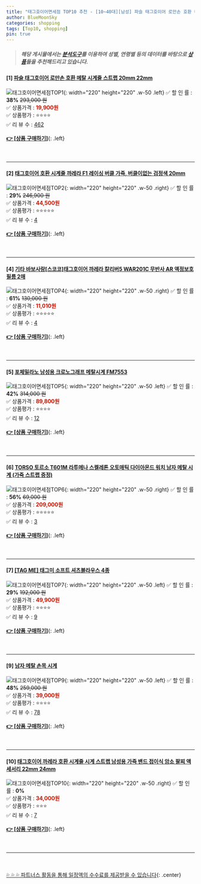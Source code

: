 ```yaml
---
title: "태그호이어면세점 TOP10 추천 - [10~40대][남성] 파슬 태그호이어 로만손 호환 메탈 시계줄 스트랩 20mm 22mm"
author: BlueMoonSky
categories: shopping
tags: [Top10, shopping]
pin: true
---
```


> ##### 해당 게시물에서는 [**분석도구**](https://itemscout.io/)를 이용하여 **성별**, **연령별** 등의 데이터를 바탕으로 [**상품**](https://link.coupang.com/a/baae76)들을 추천해드리고 있습니다.

#### [1] [파슬 태그호이어 로만손 호환 메탈 시계줄 스트랩 20mm 22mm](https://link.coupang.com/re/AFFSDP?lptag=AF5964186&subid=bluemoonsky6999&pageKey=6226046719&traceid=V0-153&itemId=12486115858&vendorItemId=79754843591)
![태그호이어면세점TOP1](https://thumbnail9.coupangcdn.com/thumbnails/remote/230x230ex/image/vendor_inventory/0509/3bb990be73e87b32237a25d0b722e74807b31a23eacf2cca1164573e4079.jpeg){: width="220" height="220" .w-50 .left}
✅ 할 인 률 : **38%** ~~<del class="base-price"> 293,000  </del>원~~<br>
✅ 상품가격 : <span style="color:#cb1400"> **19,900원** </span><br>
✅ 상품평가 : ⭐⭐⭐⭐<br>
✅ 리 뷰 수 : [462](https://link.coupang.com/re/AFFSDP?lptag=AF5964186&subid=bluemoonsky6999&pageKey=6226046719&traceid=V0-153&itemId=12486115858&vendorItemId=79754843591)<br>
<br>
[**👉  [상품 구매하기]**](https://link.coupang.com/re/AFFSDP?lptag=AF5964186&subid=bluemoonsky6999&pageKey=6226046719&traceid=V0-153&itemId=12486115858&vendorItemId=79754843591){: .left}
<br>
<br>
<br>

***

#### [2] [태그호이어 호환 시계줄 까레라 F1 레이싱 버클 가죽, 버클이없는 검정색 20mm](https://link.coupang.com/re/AFFSDP?lptag=AF5964186&subid=bluemoonsky6999&pageKey=7539285023&traceid=V0-153&itemId=19814846062&vendorItemId=86916915355)
![태그호이어면세점TOP2](https://thumbnail8.coupangcdn.com/thumbnails/remote/230x230ex/image/vendor_inventory/56cb/8d49e23a16ab6c704a88f524fffdbea9dc8b117dc8c6c22d45ad93d1b23e.jpg){: width="220" height="220" .w-50 .right}
✅ 할 인 률 : **29%** ~~<del class="base-price"> 246,900  </del>원~~<br>
✅ 상품가격 : <span style="color:#cb1400"> **44,500원** </span><br>
✅ 상품평가 : ⭐⭐⭐⭐⭐<br>
✅ 리 뷰 수 : [4](https://link.coupang.com/re/AFFSDP?lptag=AF5964186&subid=bluemoonsky6999&pageKey=7539285023&traceid=V0-153&itemId=19814846062&vendorItemId=86916915355)<br>
<br>
[**👉  [상품 구매하기]**](https://link.coupang.com/re/AFFSDP?lptag=AF5964186&subid=bluemoonsky6999&pageKey=7539285023&traceid=V0-153&itemId=19814846062&vendorItemId=86916915355){: .left}
<br>
<br>
<br>

***

#### [4] [기타 바보사랑[스코코]태그호이어 까레라 칼리버5 WAR201C 무반사 AR 액정보호필름 2매](https://link.coupang.com/re/AFFSDP?lptag=AF5964186&subid=bluemoonsky6999&pageKey=7477562550&traceid=V0-153&itemId=19525158918&vendorItemId=86636712257)
![태그호이어면세점TOP4](https://thumbnail9.coupangcdn.com/thumbnails/remote/230x230ex/image/vendor_inventory/45dc/2339a3645d8e97fcb05a41c6e080ca8d7b6529a337fda032dc6cfde91715.jpg){: width="220" height="220" .w-50 .right}
✅ 할 인 률 : **61%** ~~<del class="base-price"> 130,000  </del>원~~<br>
✅ 상품가격 : <span style="color:#cb1400"> **11,010원** </span><br>
✅ 상품평가 : ⭐⭐⭐⭐⭐<br>
✅ 리 뷰 수 : [4](https://link.coupang.com/re/AFFSDP?lptag=AF5964186&subid=bluemoonsky6999&pageKey=7477562550&traceid=V0-153&itemId=19525158918&vendorItemId=86636712257)<br>
<br>
[**👉  [상품 구매하기]**](https://link.coupang.com/re/AFFSDP?lptag=AF5964186&subid=bluemoonsky6999&pageKey=7477562550&traceid=V0-153&itemId=19525158918&vendorItemId=86636712257){: .left}
<br>
<br>
<br>

***

#### [5] [포체밀라노 남성용 크로노그래프 메탈시계 FM7553](https://link.coupang.com/re/AFFSDP?lptag=AF5964186&subid=bluemoonsky6999&pageKey=5958975044&traceid=V0-153&itemId=10672501093&vendorItemId=86674079200)
![태그호이어면세점TOP5](https://thumbnail10.coupangcdn.com/thumbnails/remote/230x230ex/image/retail/images/2023/07/24/17/9/3d986404-384d-42e0-8016-758af19ef467.jpg){: width="220" height="220" .w-50 .left}
✅ 할 인 률 : **42%** ~~<del class="base-price"> 314,000  </del>원~~<br>
✅ 상품가격 : <span style="color:#cb1400"> **89,800원** </span><br>
✅ 상품평가 : ⭐⭐⭐⭐<br>
✅ 리 뷰 수 : [12](https://link.coupang.com/re/AFFSDP?lptag=AF5964186&subid=bluemoonsky6999&pageKey=5958975044&traceid=V0-153&itemId=10672501093&vendorItemId=86674079200)<br>
<br>
[**👉  [상품 구매하기]**](https://link.coupang.com/re/AFFSDP?lptag=AF5964186&subid=bluemoonsky6999&pageKey=5958975044&traceid=V0-153&itemId=10672501093&vendorItemId=86674079200){: .left}
<br>
<br>
<br>

***

#### [6] [TORSO 토르소 T601M 라투메나 스켈레톤 오토매틱 다이아몬드 워치 남자 메탈 시계 (가죽 스트랩 증정)](https://link.coupang.com/re/AFFSDP?lptag=AF5964186&subid=bluemoonsky6999&pageKey=7328344618&traceid=V0-153&itemId=18809132824&vendorItemId=85939876253)
![태그호이어면세점TOP6](https://thumbnail10.coupangcdn.com/thumbnails/remote/230x230ex/image/vendor_inventory/46c4/f69da5b0de6556bd7f5871456ff0764ba193a97cc7c315f7a9cc3992c05a.jpg){: width="220" height="220" .w-50 .right}
✅ 할 인 률 : **56%** ~~<del class="base-price"> 69,000  </del>원~~<br>
✅ 상품가격 : <span style="color:#cb1400"> **209,000원** </span><br>
✅ 상품평가 : ⭐⭐⭐⭐⭐<br>
✅ 리 뷰 수 : [3](https://link.coupang.com/re/AFFSDP?lptag=AF5964186&subid=bluemoonsky6999&pageKey=7328344618&traceid=V0-153&itemId=18809132824&vendorItemId=85939876253)<br>
<br>
[**👉  [상품 구매하기]**](https://link.coupang.com/re/AFFSDP?lptag=AF5964186&subid=bluemoonsky6999&pageKey=7328344618&traceid=V0-153&itemId=18809132824&vendorItemId=85939876253){: .left}
<br>
<br>
<br>

***

#### [7] [[TAG ME] 태그미 소프트 셔츠블라우스 4종](https://link.coupang.com/re/AFFSDP?lptag=AF5964186&subid=bluemoonsky6999&pageKey=6489611510&traceid=V0-153&itemId=14241473091&vendorItemId=81486686306)
![태그호이어면세점TOP7](https://thumbnail9.coupangcdn.com/thumbnails/remote/230x230ex/image/vendor_inventory/ab6a/d8acd524310aeb69f5549e494e5467c464a470e7306cfe7f7524d70138eb.jpg){: width="220" height="220" .w-50 .left}
✅ 할 인 률 : **29%** ~~<del class="base-price"> 192,000  </del>원~~<br>
✅ 상품가격 : <span style="color:#cb1400"> **49,900원** </span><br>
✅ 상품평가 : ⭐⭐⭐⭐<br>
✅ 리 뷰 수 : [9](https://link.coupang.com/re/AFFSDP?lptag=AF5964186&subid=bluemoonsky6999&pageKey=6489611510&traceid=V0-153&itemId=14241473091&vendorItemId=81486686306)<br>
<br>
[**👉  [상품 구매하기]**](https://link.coupang.com/re/AFFSDP?lptag=AF5964186&subid=bluemoonsky6999&pageKey=6489611510&traceid=V0-153&itemId=14241473091&vendorItemId=81486686306){: .left}
<br>
<br>
<br>

***

#### [9] [남자 메탈 손목 시계](https://link.coupang.com/re/AFFSDP?lptag=AF5964186&subid=bluemoonsky6999&pageKey=7561015057&traceid=V0-153&itemId=19919725010&vendorItemId=87019457358)
![태그호이어면세점TOP9](https://thumbnail7.coupangcdn.com/thumbnails/remote/230x230ex/image/vendor_inventory/5f9d/c74870165890506d340ab035431112e49b847a557bd89ac9577d63ed6b22.jpg){: width="220" height="220" .w-50 .left}
✅ 할 인 률 : **48%** ~~<del class="base-price"> 259,000  </del>원~~<br>
✅ 상품가격 : <span style="color:#cb1400"> **39,000원** </span><br>
✅ 상품평가 : ⭐⭐⭐⭐<br>
✅ 리 뷰 수 : [78](https://link.coupang.com/re/AFFSDP?lptag=AF5964186&subid=bluemoonsky6999&pageKey=7561015057&traceid=V0-153&itemId=19919725010&vendorItemId=87019457358)<br>
<br>
[**👉  [상품 구매하기]**](https://link.coupang.com/re/AFFSDP?lptag=AF5964186&subid=bluemoonsky6999&pageKey=7561015057&traceid=V0-153&itemId=19919725010&vendorItemId=87019457358){: .left}
<br>
<br>
<br>

***

#### [10] [태그호이어 까레라 호환 시계줄 시계 스트랩 남성용 가죽 밴드 접이식 암소 팔찌 액세서리 22mm 24mm](https://link.coupang.com/re/AFFSDP?lptag=AF5964186&subid=bluemoonsky6999&pageKey=7370860924&traceid=V0-153&itemId=19013182817&vendorItemId=86137802568)
![태그호이어면세점TOP10](https://thumbnail9.coupangcdn.com/thumbnails/remote/230x230ex/image/vendor_inventory/d7c5/ef1d0b23ffc363c0f5982707ee47c521ab00e35fd0f5a360cd60ecc47fab.jpg){: width="220" height="220" .w-50 .right}
✅ 할 인 률 : **0%** <br>
✅ 상품가격 : <span style="color:#cb1400"> **34,000원** </span><br>
✅ 상품평가 : ⭐⭐⭐<br>
✅ 리 뷰 수 : [7](https://link.coupang.com/re/AFFSDP?lptag=AF5964186&subid=bluemoonsky6999&pageKey=7370860924&traceid=V0-153&itemId=19013182817&vendorItemId=86137802568)<br>
<br>
[**👉  [상품 구매하기]**](https://link.coupang.com/re/AFFSDP?lptag=AF5964186&subid=bluemoonsky6999&pageKey=7370860924&traceid=V0-153&itemId=19013182817&vendorItemId=86137802568){: .left}
<br>
<br>
<br>

***
<br><br>[💦 💦 💦 파트너스 활동을 통해 일정액의 수수료를 제공받을 수 있습니다](https://link.coupang.com/a/baae76){: .center}